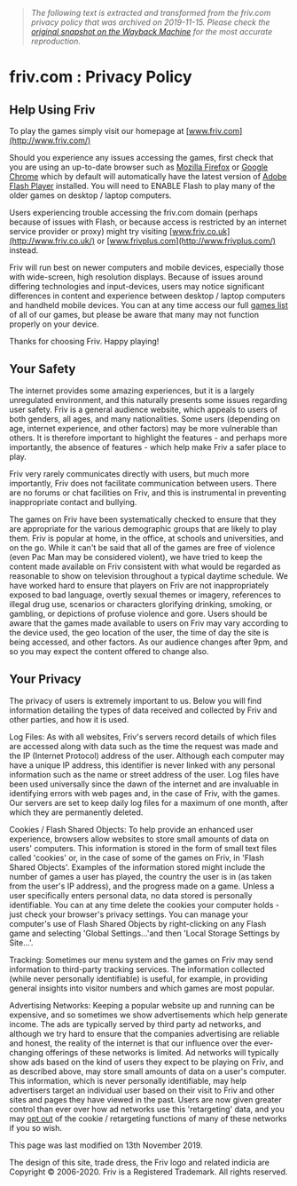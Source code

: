 > *The following text is extracted and transformed from the friv.com privacy policy that was archived on 2019-11-15. Please check the [original snapshot on the Wayback Machine](https://web.archive.org/web/20191115235958id_/http%3A//friv.com/privacy.html) for the most accurate reproduction.*

# friv.com : Privacy Policy

## Help Using Friv

To play the games simply visit our homepage at [www.friv.com](http://www.friv.com/)

Should you experience any issues accessing the games, first check that you are using an up-to-date browser such as [Mozilla Firefox](https://www.mozilla.org/en-US/firefox/new/) or [Google Chrome](https://www.google.com/chrome/) which by default will automatically have the latest version of [Adobe Flash Player](https://get.adobe.com/flashplayer/) installed. You will need to ENABLE Flash to play many of the older games on desktop / laptop computers. 

Users experiencing trouble accessing the friv.com domain (perhaps because of issues with Flash, or because access is restricted by an internet service provider or proxy) might try visiting [www.friv.co.uk](http://www.friv.co.uk/) or [www.frivplus.com](http://www.frivplus.com/) instead. 

Friv will run best on newer computers and mobile devices, especially those with wide-screen, high resolution displays. Because of issues around differing technologies and input-devices, users may notice significant differences in content and experience between desktop / laptop computers and handheld mobile devices. You can at any time access our full [games list](https://web.archive.org/web/20191115235958id_/http%3A//friv.com/gameslist.html) of all of our games, but please be aware that many may not function properly on your device.

Thanks for choosing Friv. Happy playing!

## Your Safety

The internet provides some amazing experiences, but it is a largely unregulated environment, and this naturally presents some issues regarding user safety. Friv is a general audience website, which appeals to users of both genders, all ages, and many nationalities. Some users (depending on age, internet experience, and other factors) may be more vulnerable than others. It is therefore important to highlight the features - and perhaps more importantly, the absence of features - which help make Friv a safer place to play.

Friv very rarely communicates directly with users, but much more importantly, Friv does not facilitate communication between users. There are no forums or chat facilities on Friv, and this is instrumental in preventing inappropriate contact and bullying.

The games on Friv have been systematically checked to ensure that they are appropriate for the various demographic groups that are likely to play them. Friv is popular at home, in the office, at schools and universities, and on the go. While it can't be said that all of the games are free of violence (even Pac Man may be considered violent), we have tried to keep the content made available on Friv consistent with what would be regarded as reasonable to show on television throughout a typical daytime schedule. We have worked hard to ensure that players on Friv are not inappropriately exposed to bad language, overtly sexual themes or imagery, references to illegal drug use, scenarios or characters glorifying drinking, smoking, or gambling, or depictions of profuse violence and gore. Users should be aware that the games made available to users on Friv may vary according to the device used, the geo location of the user, the time of day the site is being accessed, and other factors. As our audience changes after 9pm, and so you may expect the content offered to change also.

## Your Privacy

The privacy of users is extremely important to us. Below you will find information detailing the types of data received and collected by Friv and other parties, and how it is used.

Log Files: As with all websites, Friv's servers record details of which files are accessed along with data such as the time the request was made and the IP (Internet Protocol) address of the user. Although each computer may have a unique IP address, this identifier is never linked with any personal information such as the name or street address of the user. Log files have been used universally since the dawn of the internet and are invaluable in identifying errors with web pages and, in the case of Friv, with the games. Our servers are set to keep daily log files for a maximum of one month, after which they are permanently deleted.

Cookies / Flash Shared Objects: To help provide an enhanced user experience, browsers allow websites to store small amounts of data on users' computers. This information is stored in the form of small text files called 'cookies' or, in the case of some of the games on Friv, in 'Flash Shared Objects'. Examples of the information stored might include the number of games a user has played, the country the user is in (as taken from the user's IP address), and the progress made on a game. Unless a user specifically enters personal data, no data stored is personally identifiable. You can at any time delete the cookies your computer holds - just check your browser's privacy settings. You can manage your computer's use of Flash Shared Objects by right-clicking on any Flash game and selecting 'Global Settings...'and then 'Local Storage Settings by Site...'.

Tracking: Sometimes our menu system and the games on Friv may send information to third-party tracking services. The information collected (while never personally identifiable) is useful, for example, in providing general insights into visitor numbers and which games are most popular.

Advertising Networks: Keeping a popular website up and running can be expensive, and so sometimes we show advertisements which help generate income. The ads are typically served by third party ad networks, and although we try hard to ensure that the companies advertising are reliable and honest, the reality of the internet is that our influence over the ever-changing offerings of these networks is limited. Ad networks will typically show ads based on the kind of users they expect to be playing on Friv, and as described above, may store small amounts of data on a user's computer. This information, which is never personally identifiable, may help advertisers target an individual user based on their visit to Friv and other sites and pages they have viewed in the past. Users are now given greater control than ever over how ad networks use this 'retargeting' data, and you may [opt out](http://www.aboutads.info/choices/) of the cookie / retargeting functions of many of these networks if you so wish. 

This page was last modified on 13th November 2019.

The design of this site, trade dress, the Friv logo and related indicia are Copyright © 2006-2020. Friv is a Registered Trademark. All rights reserved. 

